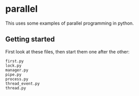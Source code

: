 # parallel

This uses some examples of parallel programming in python.

## Getting started

First look at these files, then start them one after the other:
```
first.py
lock.py
manager.py
pipe.py
process.py
thread_event.py
thread.py
```
